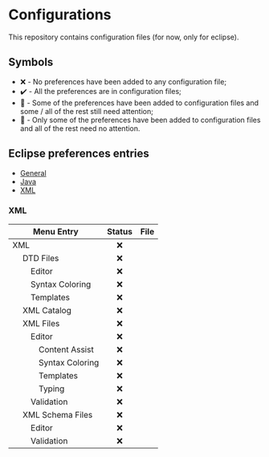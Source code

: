 # Configurations

This repository contains configuration files (for now, only for eclipse).

## Symbols
* :x: - No preferences have been added to any configuration file;
* :heavy_check_mark: - All the preferences are in configuration files;
* :red_circle: - Some of the preferences have been added to configuration files and some / all of the rest still need attention;
* :large_blue_circle: - Only some of the preferences have been added to configuration files and all of the rest need no attention.

## Eclipse preferences entries

* [General](#general)
* [Java](#java)
* [XML](#xml)

### XML

   Menu Entry                       |   Status           |   File
------------------------------------|:------------------:|----------
   XML                              | :x:                |
&emsp;             DTD Files        | :x:                |
&emsp;&emsp;       Editor           | :x:                |
&emsp;&emsp;       Syntax Coloring  | :x:                |
&emsp;&emsp;       Templates        | :x:                |
&emsp;             XML Catalog      | :x:                |
&emsp;             XML Files        | :x:                |
&emsp;&emsp;       Editor           | :x:                |
&emsp;&emsp;&emsp; Content Assist   | :x:                |
&emsp;&emsp;&emsp; Syntax Coloring  | :x:                |
&emsp;&emsp;&emsp; Templates        | :x:                |
&emsp;&emsp;&emsp; Typing           | :x:                |
&emsp;&emsp;       Validation       | :x:                |
&emsp;             XML Schema Files | :x:                |
&emsp;&emsp;       Editor           | :x:                |
&emsp;&emsp;       Validation       | :x:                |

